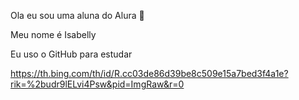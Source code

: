 Ola eu sou uma aluna do Alura 👋

Meu nome é Isabelly

Eu uso o GitHub para estudar

https://th.bing.com/th/id/R.cc03de86d39be8c509e15a7bed3f4a1e?rik=%2budr9lELvi4Psw&pid=ImgRaw&r=0

